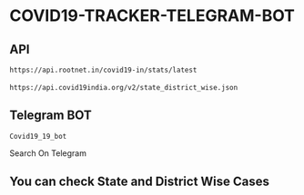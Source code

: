 # COVID19-TRACKER-TELEGRAM-BOT

## API
`https://api.rootnet.in/covid19-in/stats/latest`<br/><br/>
`https://api.covid19india.org/v2/state_district_wise.json`


## Telegram BOT

`Covid19_19_bot`

Search On Telegram

## You can check State and District Wise Cases
